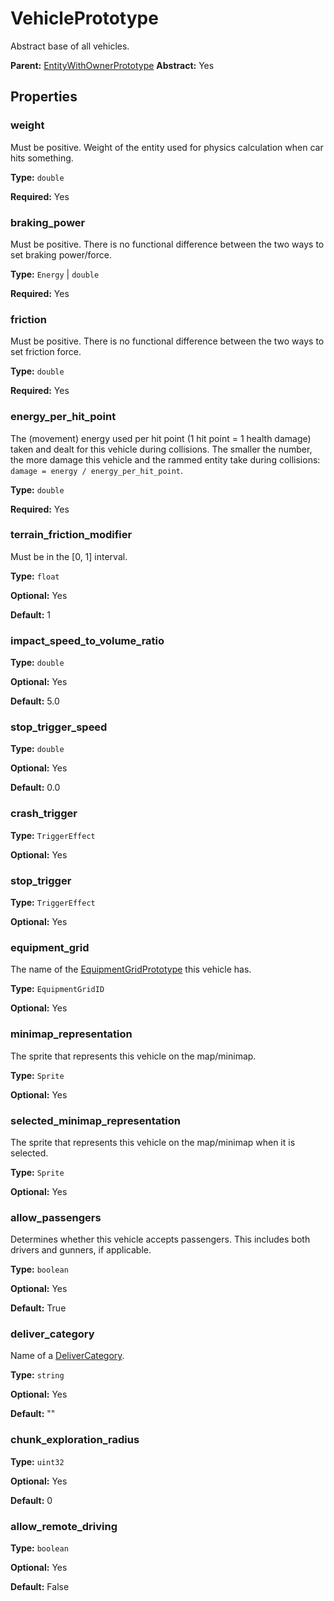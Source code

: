 # VehiclePrototype

Abstract base of all vehicles.

**Parent:** [EntityWithOwnerPrototype](EntityWithOwnerPrototype.md)
**Abstract:** Yes

## Properties

### weight

Must be positive. Weight of the entity used for physics calculation when car hits something.

**Type:** `double`

**Required:** Yes

### braking_power

Must be positive. There is no functional difference between the two ways to set braking power/force.

**Type:** `Energy` | `double`

**Required:** Yes

### friction

Must be positive. There is no functional difference between the two ways to set friction force.

**Type:** `double`

**Required:** Yes

### energy_per_hit_point

The (movement) energy used per hit point (1 hit point = 1 health damage) taken and dealt for this vehicle during collisions. The smaller the number, the more damage this vehicle and the rammed entity take during collisions: `damage = energy / energy_per_hit_point`.

**Type:** `double`

**Required:** Yes

### terrain_friction_modifier

Must be in the [0, 1] interval.

**Type:** `float`

**Optional:** Yes

**Default:** 1

### impact_speed_to_volume_ratio

**Type:** `double`

**Optional:** Yes

**Default:** 5.0

### stop_trigger_speed

**Type:** `double`

**Optional:** Yes

**Default:** 0.0

### crash_trigger

**Type:** `TriggerEffect`

**Optional:** Yes

### stop_trigger

**Type:** `TriggerEffect`

**Optional:** Yes

### equipment_grid

The name of the [EquipmentGridPrototype](prototype:EquipmentGridPrototype) this vehicle has.

**Type:** `EquipmentGridID`

**Optional:** Yes

### minimap_representation

The sprite that represents this vehicle on the map/minimap.

**Type:** `Sprite`

**Optional:** Yes

### selected_minimap_representation

The sprite that represents this vehicle on the map/minimap when it is selected.

**Type:** `Sprite`

**Optional:** Yes

### allow_passengers

Determines whether this vehicle accepts passengers. This includes both drivers and gunners, if applicable.

**Type:** `boolean`

**Optional:** Yes

**Default:** True

### deliver_category

Name of a [DeliverCategory](prototype:DeliverCategory).

**Type:** `string`

**Optional:** Yes

**Default:** ""

### chunk_exploration_radius

**Type:** `uint32`

**Optional:** Yes

**Default:** 0

### allow_remote_driving

**Type:** `boolean`

**Optional:** Yes

**Default:** False

